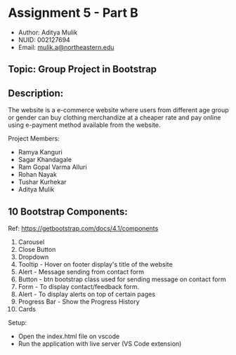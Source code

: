 
# Assignment 5 - Part B

- Author: Aditya Mulik
- NUID: 002127694
- Email: mulik.a@northeastern.edu

## Topic: Group Project in Bootstrap

## Description:

The website is a e-commerce website where users from different age group or gender can buy clothing merchandize at a cheaper rate and pay online using e-payment method available from the website.

Project Members:

- Ramya Kanguri
- Sagar Khandagale
- Ram Gopal Varma Alluri
- Rohan Nayak
- Tushar Kurhekar
- Aditya Mulik

## 10 Bootstrap Components: 

Ref: https://getbootstrap.com/docs/4.1/components

1. Carousel 
2. Close Button
3. Dropdown
4. Tooltip - Hover on footer display's title of the website
5. Alert - Message sending from contact form
6. Button - btn bootstrap class used for sending message on contact form
7. Form - To display contact/feedback form.
8. Alert - To display alerts on top of  certain pages
9. Progress Bar - Show the Progress History
10. Cards


Setup:
- Open the index.html file on vscode
- Run the application with live server (VS Code extension)
